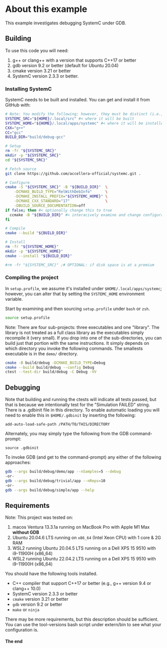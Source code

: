 # About this example

This example investigates debugging SystemC under GDB.

## Building

To use this code you will need:

1. g++ or clang++ with a version that supports C++17 or better
2. gdb version 9.2 or better (default for Ubuntu 20.04)
3. cmake version 3.21 or better
4. SystemC version 2.3.3 or better.

### Installing SystemC

SystemC needs to be built and installed. You can get and install it from GitHub with:

```bash
# Note: You modify the following; however, they must be distinct (i.e., not one contained within the other).
SYSTEMC_SRC="${HOME}/.local/src" #< where it will be built
SYSTEMC_HOME="${HOME}/.local/apps/systemc" #< where it will be installed
CXX="g++"
CC="gcc"
BUILD_DIR="build/debug-gcc"

# Setup
rm -fr "${SYSTEMC_SRC}"
mkdir -p "${SYSTEMC_SRC}"
cd "${SYSTEMC_SRC}"

# Fetch source
git clone https://github.com/accellera-official/systemc.git .

# Configure
cmake -S "${SYSTEMC_SRC}" -B "${BUILD_DIR}"  \
    -DCMAKE_BUILD_TYPE="RelWithDebInfo"      \
    -DCMAKE_INSTALL_PREFIX="${SYSTEMC_HOME}" \
    -DCMAKE_CXX_STANDARD="17"                \
    -DBUILD_SOURCE_DOCUMENTATION=off
if false; then #< optionally change this to true
  ccmake -B "${BUILD_DIR}" #< interacively examine and change configuration options
fi

# Compile
cmake --build "${BUILD_DIR}"

# Install
rm -fr "${SYSTEMC_HOME}"
mkdir -p "${SYSTEMC_HOME}" 
cmake --install "${BUILD_DIR}"

#rm -fr "${SYSTEMC_SRC}" ;# OPTIONAL: if disk space is at a premium
```

### Compiling the project

In `setup.profile`, we assume it's installed under `$HOME/.local/apps/systemc`; however, you can alter that by setting the `SYSTEMC_HOME` environment variable.

Start by examining and then sourcing `setup.profile` under `bash` or `zsh`.

```bash
source setup.profile
```

Note: There are four sub-projects: three executables and one "library". The library is not treated as a full class library as the executables simply recompile it (very small). If you drop into one of the sub-directories, you can build just that portion with the same instructions. It simply depends on which directory you invoke the following commands. The smallests executable is in the `demo/` directory.

```bash
cmake -B build/debug -DCMAKE_BUILD_TYPE=Debug
cmake --build build/debug --config Debug
ctest --test-dir build/debug -C Debug -VV
```

## Debugging

Note that building and running the ctests will indicate all tests passed, but that is because we intentionally test for the "Simulation FAILED" string.  There is a .gdbinit file in this directory. To enable automatic loading you will need to enable this in `$HOME/.gdbinit`  by inserting the following:

```gdb
add-auto-load-safe-path /PATH/TO/THIS/DIRECTORY
```

Alternately, you may simply type the following from the GDB command-prompt:

```gdb
source .gdbinit
```

To invoke GDB (and get to the command-prompt) any either of the following approaches:

```bash
gdb --args build/debug/demo/app --nSamples=5 --debug
-or-
gdb --args build/debug/trivial/app --nReps=10
-or-
gdb --args build/debug/simple/app --help
```

## Requirements

Note: This project was tested on:

1. macos Ventura 13.3.1a running on MacBook Pro with Apple M1 Max **without GDB**
2. Ubuntu 20.04.6 LTS running on `x86_64` (Intel Xeon CPU) with 1 core & 2G RAM
3. WSL2 running Ubuntu 20.04.5 LTS running on a Dell XPS 15 9510 with i9-11900H (x86_64)
4. WSL2 running Ubuntu 22.04.2 LTS running on a Dell XPS 15 9510 with i9-11900H (x86_64)

You should have the following tools installed.

- C++ compiler that support C++17 or better (e.g., g++ version 9.4 or clang++ 10.0)
- SystemC version 2.3.3 or better
- `cmake` version 3.21 or better
- `gdb` version 9.2 or better
- `make` or `ninja`

There may be more requirements, but this description should be sufficient. You can use the tool-versions bash script under extern/bin to see what your configuration is.


#### The end

